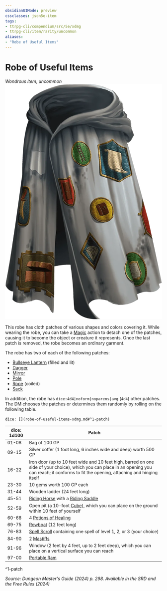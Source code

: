 ```yaml
---
obsidianUIMode: preview
cssclasses: json5e-item
tags:
- ttrpg-cli/compendium/src/5e/xdmg
- ttrpg-cli/item/rarity/uncommon
aliases: 
- "Robe of Useful Items"
---
```

# Robe of Useful Items
*Wondrous item, uncommon*  
![](Інструменти%20ДМ/CLI/items/img/robe-of-useful-items.webp#right)


This robe has cloth patches of various shapes and colors covering it. While wearing the robe, you can take a [Magic](Інструменти%20ДМ/CLI/rules/actions.md#Magic) action to detach one of the patches, causing it to become the object or creature it represents. Once the last patch is removed, the robe becomes an ordinary garment.

The robe has two of each of the following patches:

- [Bullseye Lantern](Інструменти%20ДМ/CLI/items/bullseye-lantern-xphb.md) (filled and lit)  
- [Dagger](Інструменти%20ДМ/CLI/items/dagger-xphb.md)  
- [Mirror](Інструменти%20ДМ/CLI/items/mirror-xphb.md)  
- [Pole](Інструменти%20ДМ/CLI/items/pole-xphb.md)  
- [Rope](Інструменти%20ДМ/CLI/items/rope-xphb.md) (coiled)  
- [Sack](Інструменти%20ДМ/CLI/items/sack-xphb.md)  

In addition, the robe has `dice:4d4|noform|noparens|avg` (`4d4`) other patches. The DM chooses the patches or determines them randomly by rolling on the following table.

`dice: [](robe-of-useful-items-xdmg.md#^1-patch)`

| dice: 1d100 | Patch |
|-------------|-------|
| 01-08 | Bag of 100 GP |
| 09-15 | Silver coffer (1 foot long, 6 inches wide and deep) worth 500 GP |
| 16-22 | Iron door (up to 10 feet wide and 10 feet high, barred on one side of your choice), which you can place in an opening you can reach; it conforms to fit the opening, attaching and hinging itself |
| 23-30 | 10 gems worth 100 GP each |
| 31-44 | Wooden ladder (24 feet long) |
| 45-51 | [Riding Horse](Інструменти%20ДМ/CLI/bestiary/beast/riding-horse-xmm.md) with a [Riding Saddle](Інструменти%20ДМ/CLI/items/riding-saddle-xphb.md) |
| 52-59 | Open pit (a 10-foot [Cube](Інструменти%20ДМ/CLI/rules/variant-rules/cube-area-of-effect-xphb.md)), which you can place on the ground within 10 feet of yourself |
| 60-68 | 4 [Potions of Healing](Інструменти%20ДМ/CLI/items/potion-of-healing-xdmg.md) |
| 69-75 | [Rowboat](Інструменти%20ДМ/CLI/items/rowboat-xphb.md) (12 feet long) |
| 76-83 | [Spell Scroll](Інструменти%20ДМ/CLI/items/spell-scroll-xdmg.md) containing one spell of level 1, 2, or 3 (your choice) |
| 84-90 | 2 [Mastiffs](Інструменти%20ДМ/CLI/bestiary/beast/mastiff-xmm.md) |
| 91-96 | Window (2 feet by 4 feet, up to 2 feet deep), which you can place on a vertical surface you can reach |
| 97-00 | [Portable Ram](Інструменти%20ДМ/CLI/items/portable-ram-xphb.md) |
^1-patch

*Source: Dungeon Master's Guide (2024) p. 298. Available in the <span title='Systems Reference Document (5.2)'>SRD</span> and the Free Rules (2024)*